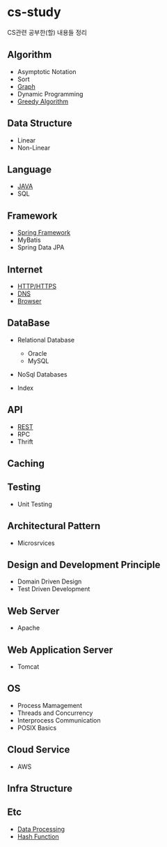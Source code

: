 # cs-study
CS관련 공부한(할) 내용들 정리

## Algorithm
+ Asymptotic Notation
+ Sort
+ [Graph](https://github.com/j096/cs-study/tree/master/Algorithm/Graph)
+ Dynamic Programming
+ [Greedy Algorithm](https://github.com/j096/cs-study/tree/master/Algorithm/Greedy_Algorithm)

## Data Structure

- Linear
- Non-Linear

## Language

+ [JAVA](https://github.com/j096/cs-study/tree/master/Language/JAVA)
+ SQL

## Framework
+ [Spring Framework](https://github.com/j096/cs-study/tree/master/Framework/Spring_Framework)
+ MyBatis
+ Spring Data JPA

## Internet
+ [HTTP/HTTPS](https://github.com/j096/cs-study/tree/master/Internet/HTTP_HTTPS)
+ [DNS](https://github.com/j096/cs-study/tree/master/Internet/DNS)
+ [Browser](https://github.com/j096/cs-study/tree/master/Internet/Browser)

## DataBase
+ Relational Database
  + Oracle
  + MySQL
+ NoSql Databases

+ Index
  
## API
+ [REST](https://github.com/j096/cs-study/tree/master/API/REST)
+ RPC
+ Thrift

## Caching

## Testing
+ Unit Testing

## Architectural Pattern
+ Microsrvices

## Design and Development Principle
+ Domain Driven Design
+ Test Driven Development

## Web Server
+ Apache

## Web Application Server
+ Tomcat

## OS
+ Process Mamagement
+ Threads and Concurrency
+ Interprocess Communication
+ POSIX Basics

## Cloud Service
+ AWS

## Infra Structure

## Etc
+ [Data Processing](https://github.com/j096/cs-study/tree/master/Etc/Data_Processing)
+ [Hash Function](https://github.com/j096/cs-study/tree/master/Etc/Hash_Function)



